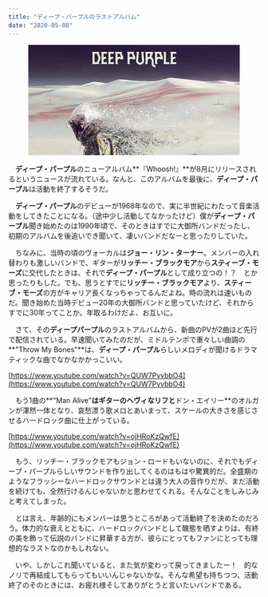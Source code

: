 ```yaml
---
title: "ディープ・パープルのラストアルバム"
date: "2020-05-08"
---
```


<figure>

![](assets/n298ac9e6e112_f27c1e58f2eaa0759ce3417ee0170b88.jpg)

</figure>

　**ディープ・パープル**のニューアルバム**『Whoosh!』**が8月にリリースされるというニュースが流れている。なんと、このアルバムを最後に、**ディープ・パープル**は活動を終了するそうだ。

　**ディープ・パープル**のデビューが1968年なので、実に半世紀にわたって音楽活動をしてきたことになる。（途中少し活動してなかったけど）僕が**ディープ・パープル**聞き始めたのは1990年頃で、そのときはすでに大御所バンドだったし、初期のアルバムを後追いでき聞いて、凄いバンドだなーと思ったりしていた。

　ちなみに、当時の頃のヴォーカルは**ジョー・リン・ターナー**。メンバーの入れ替わりも激しいバンドで、ギターが**リッチー・ブラックモア**から**スティーブ・モーズ**に交代したときは、それで**ディープ・パープル**として成り立つの！？　とか思ったりもした。でも、思うとすでに**リッチー・ブラックモア**より、**スティーブ・モーズ**の方がキャリア長くなっちゃってるんだよね。時の流れは速いものだ。聞き始めた当時デビュー20年の大御所バンドと思っていたけど、それからすでに30年ってことか。年取るわけだよ、お互いに。

　さて、その**ディープパープル**のラストアルバムから、新曲のPVが2曲ほど先行で配信されている。早速聞いてみたのだが、ミドルテンポで重々しい曲調の**"Throw My Bones"**は、**ディープ・パープル**らしいメロディが聞けるドラマティックな曲でなかなかかっこいい。

[https://www.youtube.com/watch?v=QUW7PvvbbO4](https://www.youtube.com/watch?v=QUW7PvvbbO4)

　もう1曲の**"Man Alive"**はギターのヘヴィなリフと**ドン・エイリー**のオルガンが渾然一体となり、哀愁漂う歌メロとあいまって、スケールの大きさを感じさせるハードロック曲に仕上がっている。

[https://www.youtube.com/watch?v=ojHRoKzQwfE](https://www.youtube.com/watch?v=ojHRoKzQwfE)

　もう、リッチー・ブラックモアもジョン・ロードもいないのに、それでもディープ・パープルらしいサウンドを作り出してくるのはもはや驚異的だ。全盛期のようなフラッシーなハードロックサウンドとは違う大人の音作りだが、まだ活動を続けても、全然行けるんじゃないかと思わせてくれる。そんなことをしみじみと考えてしまった。

　とは言え、年齢的にもメンバーは思うところがあって活動終了を決めたのだろう。体力的な衰えとともに、ハードロックバンドとして醜態を晒すよりは、有終の美を飾って伝説のバンドに昇華する方が、彼らにとってもファンにとっても理想的なラストなのかもしれない。

　いや、しかしこれ聞いていると、また気が変わって戻ってきましたー！　的なノリで再結成してもらってもいいんじゃないかな。そんな希望も持ちつつ、活動終了のそのときには、お疲れ様そしてありがとうと言いたいバンドである。
